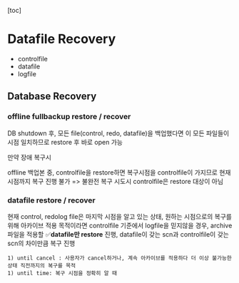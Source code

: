 [toc]

# Datafile Recovery

- controlfile
- datafile
- logfile

## Database Recovery

### offline fullbackup restore / recover

DB shutdown 후, 모든 file(control, redo, datafile)을 백업했다면
이 모든 파일들이 시점 일치하므로 restore 후 바로 open 가능

만약 장애 복구시

offline 백업본 중, controlfile을 restore하면 복구시점을 controlfile이 가지므로 현재 시점까지 복구 진행 불가
=> 불완전 복구 시도시 controlfile은 restore 대상이 아님

### datafile restore / recover

현재 control, redolog file은 마지막 시점을 알고 있는 상태, 
원하는 시점으로의 복구를 위해 아카이브 적용 목적이라면 controlfile 기준에서 logfile을 믿지않을 경우, archive파일을 적용할
✅**datafile만 restore** 진행,
	datafile이 갖는 scn과 controlfile이 갖는 scn의 차이만큼 복구 진행

	1) until cancel : 사용자가 cancel하거나, 계속 아카이브를 적용하다 더 이상 불가능한 상태 직전까지의 복구를 목적
	1) until time: 복구 시점을 정확히 알 때